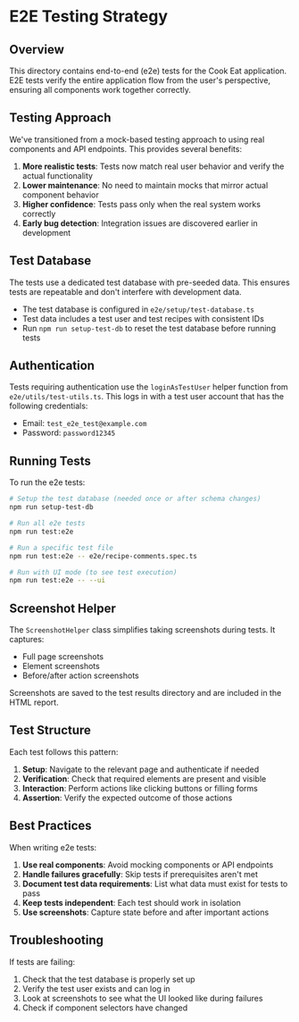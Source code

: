 # E2E Testing Strategy

## Overview

This directory contains end-to-end (e2e) tests for the Cook Eat application. E2E tests verify the entire application flow from the user's perspective, ensuring all components work together correctly.

## Testing Approach

We've transitioned from a mock-based testing approach to using real components and API endpoints. This provides several benefits:

1. **More realistic tests**: Tests now match real user behavior and verify the actual functionality
2. **Lower maintenance**: No need to maintain mocks that mirror actual component behavior
3. **Higher confidence**: Tests pass only when the real system works correctly
4. **Early bug detection**: Integration issues are discovered earlier in development

## Test Database

The tests use a dedicated test database with pre-seeded data. This ensures tests are repeatable and don't interfere with development data.

- The test database is configured in `e2e/setup/test-database.ts`
- Test data includes a test user and test recipes with consistent IDs
- Run `npm run setup-test-db` to reset the test database before running tests

## Authentication

Tests requiring authentication use the `loginAsTestUser` helper function from `e2e/utils/test-utils.ts`. This logs in with a test user account that has the following credentials:

- Email: `test_e2e_test@example.com`
- Password: `password12345`

## Running Tests

To run the e2e tests:

```bash
# Setup the test database (needed once or after schema changes)
npm run setup-test-db

# Run all e2e tests
npm run test:e2e

# Run a specific test file
npm run test:e2e -- e2e/recipe-comments.spec.ts

# Run with UI mode (to see test execution)
npm run test:e2e -- --ui
```

## Screenshot Helper

The `ScreenshotHelper` class simplifies taking screenshots during tests. It captures:

- Full page screenshots
- Element screenshots
- Before/after action screenshots

Screenshots are saved to the test results directory and are included in the HTML report.

## Test Structure

Each test follows this pattern:

1. **Setup**: Navigate to the relevant page and authenticate if needed
2. **Verification**: Check that required elements are present and visible
3. **Interaction**: Perform actions like clicking buttons or filling forms
4. **Assertion**: Verify the expected outcome of those actions

## Best Practices

When writing e2e tests:

1. **Use real components**: Avoid mocking components or API endpoints
2. **Handle failures gracefully**: Skip tests if prerequisites aren't met
3. **Document test data requirements**: List what data must exist for tests to pass
4. **Keep tests independent**: Each test should work in isolation
5. **Use screenshots**: Capture state before and after important actions

## Troubleshooting

If tests are failing:

1. Check that the test database is properly set up
2. Verify the test user exists and can log in
3. Look at screenshots to see what the UI looked like during failures
4. Check if component selectors have changed
